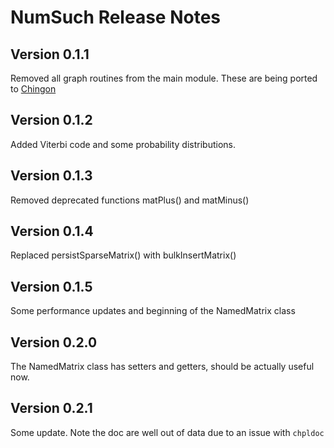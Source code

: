 # NumSuch Release Notes

## Version 0.1.1

Removed all graph routines from the main module. These are being ported to [Chingon](https://github.com/buddha314/chingon)

## Version 0.1.2

Added Viterbi code and some probability distributions.


## Version 0.1.3

Removed deprecated functions matPlus() and matMinus()

## Version 0.1.4

Replaced persistSparseMatrix() with bulkInsertMatrix()

## Version 0.1.5

Some performance updates and beginning of the NamedMatrix class

## Version 0.2.0

The NamedMatrix class has setters and getters, should be actually useful now.

## Version 0.2.1

Some update.  Note the doc are well out of data due to an issue with `chpldoc`
